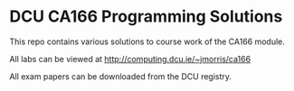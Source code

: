 DCU CA166 Programming Solutions
===============================

This repo contains various solutions to course work of the CA166 module. 

All labs can be viewed at http://computing.dcu.ie/~jmorris/ca166

All exam papers can be downloaded from the DCU registry.